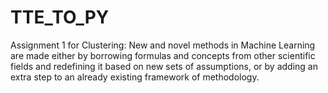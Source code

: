 # TTE_TO_PY
Assignment 1 for Clustering: New and novel methods in Machine Learning are made either by borrowing formulas and concepts from other scientific fields and redefining it based on new sets of assumptions, or by adding an extra step to an already existing framework of methodology.
